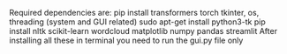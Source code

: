 Required dependencies are:
pip install transformers torch
tkinter, os, threading (system and GUI related)
sudo apt-get install python3-tk
pip install nltk scikit-learn wordcloud matplotlib numpy pandas streamlit
After installing all these in terminal you need to run the gui.py file only
